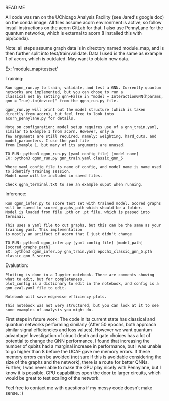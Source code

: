 READ ME

All code was ran on the UChicago Analysis Facility (see Jared's google doc) on the conda image. All files assume acorn environment is active, so follow install instructions on the acorn GitLab for that. I also use PennyLane for the quantum networks, which is external to acorn (I installed this with pip/conda).

Note: all steps assume graph data is in directory named module_map, and is then further split into test/train/validate. Data I used is the same as example 1 of acorn, which is outdated. May want to obtain new data.


Ex: 'module_map/testset'

Training:

    Run qgnn_run.py to train, validate, and test a GNN. Currently quantum networks are implemented, but you can chose to run a    
    classical net by setting qnn=False in "model = InteractionGNN(hparams, qnn = True).to(device)" from the qgnn_run.py file.

    qgnn_run.py will print out the model structure (which is taken directly from acorn), but feel free to look into 
    acorn_pennylane.py for details.

    Note on configuration: model setup requires use of a gnn_train.yaml, similar to Example 1 from acorn. However, only a
    few arguments are still required, namely: weighting, hard_cuts, and model_parameters. I use the yaml file 
    from Example 1, but many of its arguments are unused.

    TO RUN: python3 qgnn_run.py [yaml config file] [model name]
    EX: python3 qgnn_run.py gnn_train.yaml classic_gnn_5

    Where yaml config file is name of config, and model name is name used to identify training session. 
    Model name will be included in saved files.

    Check qgnn_terminal.txt to see an example ouput when running.


Inference:

    Run qgnn_infer.py to score test set with trained model. Scored graphs will be saved to scored_graphs_path which should be a folder.
    Model is loaded from file .pth or .pt file, which is passed into terminal.

    This uses a yaml file to cut graphs, but this can be the same as your training yaml. This implementation 
    is mostly an artifact of acorn that I just didn't change

    TO RUN: python3 qgnn_infer.py [yaml config file] [model_path] [scored_graphs_path]
    EX: python3 qgnn_infer.py gnn_train.yaml epoch1_classic_gnn_5.pth classic_gnn_5_scores


Evaluation:

    Plotting is done in a Jupyter notebook. There are comments showing what to edit, but for completeness, 
    plot_config is a dictionary to edit in the notebook, and config is a gnn_eval.yaml file to edit.

    Notebook will save edgewise efficiency plots.

    This notebook was not very structured, but you can look at it to see some examples of analysis you might do.

First steps in future work: The code in its current state has classical and quantum networks performing similarly (After 50 epochs, both approach similar signal efficiencies and loss values). However we want quantum advantage! Investigation of cirucit depth and gate choices has a lot of potential to change the QNN performance. I found that increasing the number of qubits had a marginal increase in performance, but I was unable to go higher than 8 before the UCAF gave me memory errors. If these memory errors can be avoided (not sure if this is avoidable considering the size of the graphs and the network), there is a route for better QNNs. Further, I was never able to make the GPU play nicely with Pennylane, but I know it is possible. GPU capabilities open the door to larger circuits, which would be great to test scaling of the network. 

Feel free to contact me with questions if my messy code doesn't make sense. :)





